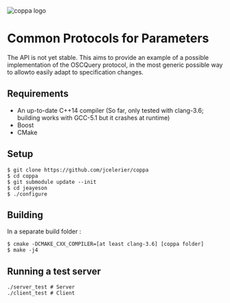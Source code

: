 ![coppa 
logo](https://github.com/jcelerier/coppa/blob/master/logo_new.jpg) 

# Common Protocols for Parameters

The API is not yet stable. This aims to provide an example of a possible implementation of the OSCQuery protocol, in the most generic possible way to allowto easily adapt to specification changes.

## Requirements

* An up-to-date C++14 compiler (So far, only tested with clang-3.6; building 
works with GCC-5.1 but it crashes at runtime)
* Boost
* CMake

## Setup

    $ git clone https://github.com/jcelerier/coppa
    $ cd coppa
    $ git submodule update --init
    $ cd jeayeson
    $ ./configure

## Building

In a separate build folder : 

    $ cmake -DCMAKE_CXX_COMPILER=[at least clang-3.6] [coppa folder]
    $ make -j4

## Running a test server

    ./server_test # Server
    ./client_test # Client
